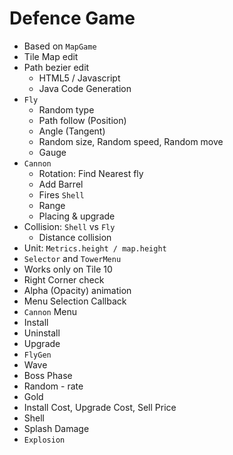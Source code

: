 # Defence Game

* Based on `MapGame`
* Tile Map edit
* Path bezier edit
  * HTML5 / Javascript
  * Java Code Generation
* `Fly`
  * Random type
  * Path follow (Position)
  * Angle (Tangent)
  * Random size, Random speed, Random move
  * Gauge
* `Cannon`
  * Rotation: Find Nearest fly
  * Add Barrel
  * Fires `Shell`
  * Range
  * Placing & upgrade
* Collision: `Shell` vs `Fly`
  * Distance collision
* Unit: `Metrics.height / map.height`
* `Selector` and `TowerMenu`
 * Works only on Tile 10
 * Right Corner check
 * Alpha (Opacity) animation
 * Menu Selection Callback
* `Cannon` Menu
 * Install
 * Uninstall
 * Upgrade
* `FlyGen`
 * Wave
 * Boss Phase
 * Random - rate
 * Gold
  * Install Cost, Upgrade Cost, Sell Price
* Shell
 * Splash Damage
 * `Explosion`
